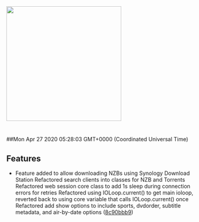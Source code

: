 <img width="300px" src="https://sickrage.ca/img/logo-stacked.png" />

# 

##Mon Apr 27 2020 05:28:03 GMT+0000 (Coordinated Universal Time)


## Features
  - Feature added to allow downloading NZBs using Synology Download Station Refactored search clients into classes for NZB and Torrents Refactored web session core class to add 1s sleep during connection errors for retries Refactored using IOLoop.current() to get main ioloop, reverted back to using core variable that calls IOLoop.current() once Refactored add show options to include sports, dvdorder, subtitle metadata, and air-by-date options
  ([8c90bbb9](https://gitlab-ci-token:fg9bgM1xGByVHKL2E29s@git.sickrage.ca/SiCKRAGE/sickrage/commit/8c90bbb94d6623f1aaf419a3125ca9254d40b5ef))




